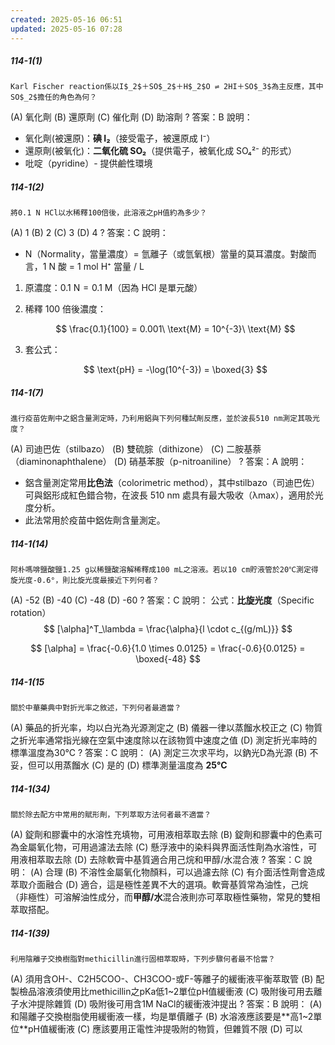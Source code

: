 ```yaml
---
created: 2025-05-16 06:51
updated: 2025-05-16 07:28
---
```

##### 114-1(1)
> 
	Karl Fischer reaction係以I$_2$＋SO$_2$＋H$_2$O ⇌ 2HI＋SO$_3$為主反應，其中SO$_2$擔任的角色為何？
(A) 氧化劑
(B) 還原劑
(C) 催化劑
(D) 助溶劑
?
答案：B
說明：
- 氧化劑(被還原)：**碘 I₂**（接受電子，被還原成 I⁻）
- 還原劑(被氧化)：**二氧化硫 SO₂**（提供電子，被氧化成 SO₄²⁻ 的形式）
- 吡啶（pyridine）- 提供鹼性環境

##### 114-1(2)
```Question
將0.1 N HCl以水稀釋100倍後，此溶液之pH值約為多少？
```
(A) 1
(B) 2
(C) 3
(D) 4
?
答案：C
說明：
-  N（Normality，當量濃度）= 氫離子（或氫氧根）當量的莫耳濃度。對酸而言，1 N 酸 = 1 mol H⁺ 當量 / L
1. 原濃度：$0.1\ \text{N} = 0.1\ \text{M}$（因為 HCl 是單元酸）
2. 稀釋 100 倍後濃度：

   $$
   \frac{0.1}{100} = 0.001\ \text{M} = 10^{-3}\ \text{M}
   $$
1. 套公式：

   $$
   \text{pH} = -\log(10^{-3}) = \boxed{3}
   $$

##### 114-1(7)
```Question
進行疫苗佐劑中之鋁含量測定時，乃利用鋁與下列何種試劑反應，並於波長510 nm測定其吸光度？
```
(A) 司迪巴佐（stilbazo）
(B) 雙硫腙（dithizone）
(C) 二胺基萘（diaminonaphthalene）
(D) 硝基苯胺（p-nitroaniline）
?
答案：A
說明：
- 鋁含量測定常用**比色法**（colorimetric method），其中stilbazo（司迪巴佐）可與鋁形成紅色錯合物，在波長 510 nm 處具有最大吸收（λmax），適用於光度分析。
- 此法常用於疫苗中鋁佐劑含量測定。


##### 114-1(14)
```Question
阿朴嗎啡鹽酸鹽1.25 g以稀鹽酸溶解稀釋成100 mL之溶液。若以10 cm貯液管於20℃測定得旋光度-0.6°，則比旋光度最接近下列何者？
```
(A) -52
(B) -40
(C) -48
(D) -60
?
答案：C
說明：
公式：**比旋光度**（Specific rotation）
$$
[\alpha]^T_\lambda = \frac{\alpha}{l \cdot c_{(g/mL)}}
$$

$$
[\alpha] = \frac{-0.6}{1.0 \times 0.0125} = \frac{-0.6}{0.0125} = \boxed{-48}
$$


##### 114-1(15
```Question
關於中華藥典中對折光率之敘述，下列何者最適當？
```
(A) 藥品的折光率，均以白光為光源測定之
(B) 儀器一律以蒸餾水校正之
(C) 物質之折光率通常指光線在空氣中速度除以在該物質中速度之值
(D) 測定折光率時的標準溫度為30°C
?
答案：C
說明：
(A) 測定三次求平均，以鈉光D為光源
(B) 不妥，但可以用蒸餾水
(C) 是的
(D) 標準測量溫度為 **25°C**

##### 114-1(34)
```Question
關於除去配方中常用的賦形劑，下列萃取方法何者最不適當？
```
(A) 錠劑和膠囊中的水溶性充填物，可用液相萃取去除
(B) 錠劑和膠囊中的色素可為金屬氧化物，可用過濾法去除
(C) 懸浮液中的染料與界面活性劑為水溶性，可用液相萃取去除
(D) 去除軟膏中基質適合用己烷和甲醇/水混合液
?
答案：C
說明：
(A) 合理
(B) 不溶性金屬氧化物顏料，可以過濾去除
(C) 有介面活性劑會造成萃取介面融合
(D) 適合，這是極性差異不大的選項。軟膏基質常為油性，己烷（非極性）可溶解油性成分，而**甲醇/水**混合液則亦可萃取極性藥物，常見的雙相萃取搭配。

##### 114-1(39)
```Question
利用陰離子交換樹脂對methicillin進行固相萃取時，下列步驟何者最不恰當？
```
(A) 須用含OH-、C2H5COO-、CH3COO-或F-等離子的緩衝液平衡萃取管
(B) 配製檢品溶液須使用比methicillin之pKa低1~2單位pH值緩衝液
(C) 吸附後可用去離子水沖提除雜質
(D) 吸附後可用含1M NaCl的緩衝液沖提出
?
答案：B
說明：
(A) 和陽離子交換樹脂使用緩衝液一樣，均是單價離子
(B) 水溶液應該要是**高1~2單位**pH值緩衝液
(C) 應該要用正電性沖提吸附的物質，但雜質不限
(D) 可以

